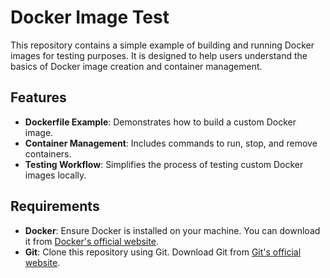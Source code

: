 # Docker Image Test

This repository contains a simple example of building and running Docker images for testing purposes. It is designed to help users understand the basics of Docker image creation and container management.

## Features

- **Dockerfile Example**: Demonstrates how to build a custom Docker image.
- **Container Management**: Includes commands to run, stop, and remove containers.
- **Testing Workflow**: Simplifies the process of testing custom Docker images locally.

## Requirements

- **Docker**: Ensure Docker is installed on your machine. You can download it from [Docker's official website](https://www.docker.com/).
- **Git**: Clone this repository using Git. Download Git from [Git's official website](https://git-scm.com/).